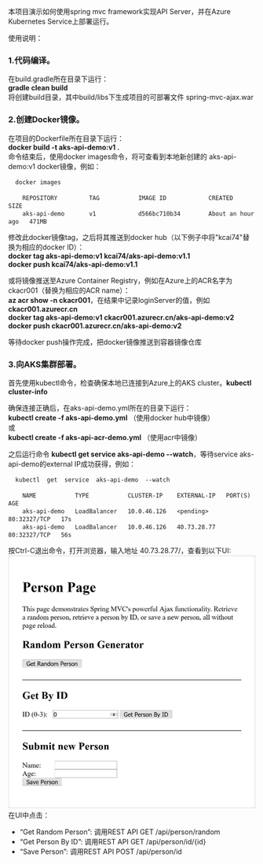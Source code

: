 本项目演示如何使用spring mvc framework实现API Server，并在Azure Kubernetes Service上部署运行。<br>

使用说明：

### 1.代码编译。<br>
  在build.gradle所在目录下运行：<br>
  **gradle  clean  build**<br>
  将创建build目录，其中build/libs下生成项目的可部署文件 spring-mvc-ajax.war
  
### 2.创建Docker镜像。<br>
  在项目的Dockerfile所在目录下运行：<br>
  **docker  build  -t  aks-api-demo:v1  .**<br>
  命令结束后，使用docker images命令，将可查看到本地新创建的 aks-api-demo:v1 docker镜像，例如：<br>
```
  docker images

	REPOSITORY         TAG           IMAGE ID            CREATED             SIZE
  	aks-api-demo       v1            d566bc710b34        About an hour ago   471MB
```
  
  修改此docker镜像tag，之后将其推送到docker hub（以下例子中将"kcai74"替换为相应的docker ID）：<br>
  **docker  tag  aks-api-demo:v1  kcai74/aks-api-demo:v1.1**<br>
  **docker  push  kcai74/aks-api-demo:v1.1**<br>
  
  或将镜像推送至Azure Container Registry，例如在Azure上的ACR名字为ckacr001（替换为相应的ACR name）：<br>
  **az acr show -n ckacr001**，在结果中记录loginServer的值，例如**ckacr001.azurecr.cn** <br>
  **docker  tag  aks-api-demo:v1  ckacr001.azurecr.cn/aks-api-demo:v2**<br>
  **docker  push  ckacr001.azurecr.cn/aks-api-demo:v2**<br>
  
  
  等待docker push操作完成，把docker镜像推送到容器镜像仓库<br>
	
### 3.向AKS集群部署。<br>
  首先使用kubectl命令，检查确保本地已连接到Azure上的AKS cluster。**kubectl cluster-info**<br>
  
  确保连接正确后，在aks-api-demo.yml所在的目录下运行：<br>
  **kubectl  create  -f  aks-api-demo.yml** （使用docker hub中镜像）<br>
  或<br>
  **kubectl  create  -f  aks-api-acr-demo.yml** （使用acr中镜像）<br>
  
  
  之后运行命令 **kubectl get service aks-api-demo --watch**，等待service aks-api-demo的external IP成功获得，例如：<br>
  
```
  kubectl  get  service  aks-api-demo  --watch

	NAME           TYPE           CLUSTER-IP    EXTERNAL-IP   PORT(S)        AGE
  	aks-api-demo   LoadBalancer   10.0.46.126   <pending>     80:32327/TCP   17s
  	aks-api-demo   LoadBalancer   10.0.46.126   40.73.28.77   80:32327/TCP   56s
```

  按Ctrl-C退出命令，打开浏览器，输入地址 40.73.28.77/，查看到以下UI:<br>
  ![](https://github.com/kylercai/spring-mvc-ajax/blob/master/UI.jpg)
  在UI中点击：<br>
  * “Get Random Person”: 调用REST API GET /api/person/random<br>
  * “Get Person By ID”: 调用REST API GET /api/person/id/{id}<br>
  * “Save Person”: 调用REST API POST /api/person/id<br>

